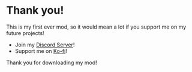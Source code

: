 # <cp>Thank you!</c>
This is my first ever mod, so it would mean a lot if you support me on my future projects!

- Join my [Discord Server](https://discord.gg/F94qat6N3D)!
- Support me on [Ko-fi](ko-fi.com/jaydasshu)!

Thank you for downloading my mod!